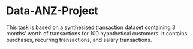 # Data-ANZ-Project
This task is based on a synthesised transaction dataset containing 3 months’ worth of transactions for 100 hypothetical customers. It contains purchases, recurring transactions, and salary transactions.
